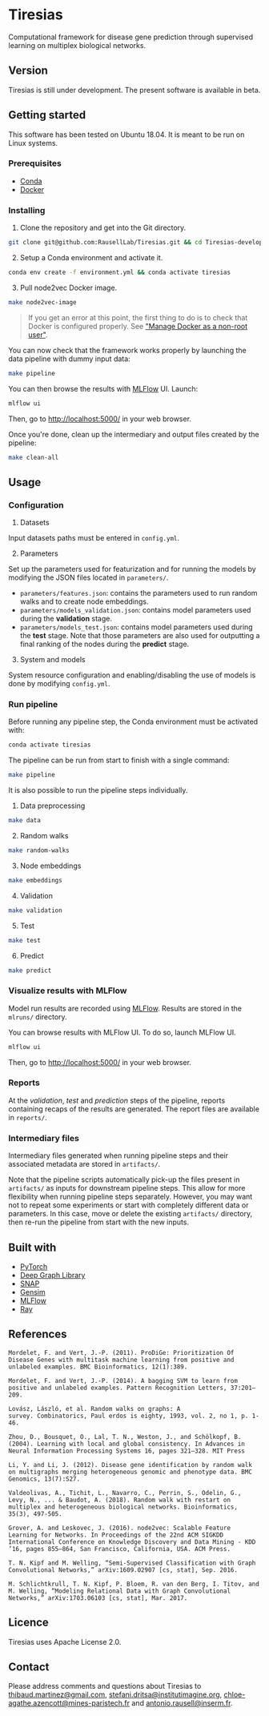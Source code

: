 # Tiresias

Computational framework for disease gene prediction through supervised learning on multiplex biological networks.

## Version

Tiresias is still under development. The present software is available in beta.

## Getting started

This software has been tested on Ubuntu 18.04. It is meant to be run on Linux systems.

### Prerequisites
* [Conda](https://conda.io/en/latest/)
* [Docker](https://www.docker.com/)

### Installing

1. Clone the repository and get into the Git directory.

````bash
git clone git@github.com:RausellLab/Tiresias.git && cd Tiresias-develop
````

2. Setup a Conda environment and activate it.

````bash
conda env create -f environment.yml && conda activate tiresias
````

3. Pull node2vec Docker image.

````bash
make node2vec-image
````

> If you get an error at this point, the first thing to do is to check that Docker is configured properly.
See ["Manage Docker as a non-root user"](https://docs.docker.com/install/linux/linux-postinstall/#manage-docker-as-a-non-root-user).

You can now check that the framework works properly by launching the data pipeline with dummy input data:

````bash
make pipeline
````

You can then browse the results with [MLFlow](https://mlflow.org/) UI. Launch:

````bash
mlflow ui
````

Then, go to [http://localhost:5000/](http://localhost:5000/) in your web browser.

Once you're done, clean up the intermediary and output files created by the pipeline:

````bash
make clean-all
````

## Usage

### Configuration

1. Datasets

Input datasets paths must be entered in `config.yml`.

2. Parameters

Set up the parameters used for featurization and for running the models by modifying the JSON files located in `parameters/`.

* `parameters/features.json`: contains the parameters used to run random walks and to create node embeddings.
* `parameters/models_validation.json`: contains model parameters used during the **validation** stage.
* `parameters/models_test.json`: contains model parameters used during the **test** stage.
Note that those parameters are also used for outputting a final ranking of the nodes during the **predict** stage.

3. System and models

System resource configuration and enabling/disabling the use of models is done by modifying `config.yml`.

### Run pipeline

Before running any pipeline step, the Conda environment must be activated with:

````bash
conda activate tiresias
````

The pipeline can be run from start to finish with a single command:

````bash
make pipeline
````

It is also possible to run the pipeline steps individually.

1. Data preprocessing
````bash
make data
````

2. Random walks
````bash
make random-walks
````

3. Node embeddings
````bash
make embeddings
````

4. Validation
````bash
make validation
````

5. Test
````bash
make test
````

6. Predict
````bash
make predict
````

### Visualize results with MLFlow

Model run results are recorded using [MLFlow](https://mlflow.org/). Results are stored in the `mlruns/` directory.

You can browse results with MLFlow UI. To do so, launch MLFlow UI.
````bash
mlflow ui
````

Then, go to [http://localhost:5000/](http://localhost:5000/) in your web browser.

### Reports

At the *validation*, *test* and *prediction* steps of the pipeline, reports containing
recaps of the results are generated. The report files are available in `reports/`.

### Intermediary files

Intermediary files generated when running pipeline steps and their associated metadata are stored in `artifacts/`.

Note that the pipeline scripts automatically pick-up the files present in `artifacts/` as inputs for downstream pipeline steps.
This allow for more flexibility when running pipeline steps separately. However, you may want not to repeat some experiments or start with
completely different data or parameters. In this case, move or delete the existing `artifacts/` directory, then re-run
the pipeline from start with the new inputs.

## Built with

* [PyTorch](https://pytorch.org/)
* [Deep Graph Library](https://www.dgl.ai/)
* [SNAP](http://snap.stanford.edu/)
* [Gensim](https://radimrehurek.com/gensim/)
* [MLFlow](https://mlflow.org/)
* [Ray](https://github.com/ray-project/ray)

## References

````
Mordelet, F. and Vert, J.-P. (2011). ProDiGe: Prioritization Of Disease Genes with multitask machine learning from positive and unlabeled examples. BMC Bioinformatics, 12(1):389.

Mordelet, F. and Vert, J.-P. (2014). A bagging SVM to learn from positive and unlabeled examples. Pattern Recognition Letters, 37:201–209.

Lovász, László, et al. Random walks on graphs: A survey. Combinatorics, Paul erdos is eighty, 1993, vol. 2, no 1, p. 1-46.

Zhou, D., Bousquet, O., Lal, T. N., Weston, J., and Schölkopf, B. (2004). Learning with local and global consistency. In Advances in Neural Information Processing Systems 16, pages 321–328. MIT Press

Li, Y. and Li, J. (2012). Disease gene identification by random walk on multigraphs merging heterogeneous genomic and phenotype data. BMC Genomics, 13(7):S27.

Valdeolivas, A., Tichit, L., Navarro, C., Perrin, S., Odelin, G., Levy, N., ... & Baudot, A. (2018). Random walk with restart on multiplex and heterogeneous biological networks. Bioinformatics, 35(3), 497-505.

Grover, A. and Leskovec, J. (2016). node2vec: Scalable Feature Learning for Networks. In Proceedings of the 22nd ACM SIGKDD International Conference on Knowledge Discovery and Data Mining - KDD ’16, pages 855–864, San Francisco, California, USA. ACM Press.

T. N. Kipf and M. Welling, “Semi-Supervised Classification with Graph Convolutional Networks,” arXiv:1609.02907 [cs, stat], Sep. 2016.

M. Schlichtkrull, T. N. Kipf, P. Bloem, R. van den Berg, I. Titov, and M. Welling, “Modeling Relational Data with Graph Convolutional Networks,” arXiv:1703.06103 [cs, stat], Mar. 2017.
````

## Licence

Tiresias uses Apache License 2.0.

## Contact

Please address comments and questions about Tiresias to thibaud.martinez@gmail.com, stefani.dritsa@institutimagine.org, chloe-agathe.azencott@mines-paristech.fr and antonio.rausell@inserm.fr.
